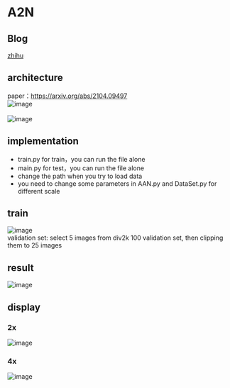 # A2N   
## Blog
[zhihu](https://www.zhihu.com/people/longing-93-89/posts "Brand·R")<br>
## architecture
paper：https://arxiv.org/abs/2104.09497<br>
![image](https://github.com/REN-HT/A2N/blob/main/images/A2N.jpg)<br>  
![image](https://github.com/REN-HT/A2N/blob/main/images/A2B.jpg)<br>
## implementation
* train.py for train，you can run the file alone<br>
* main.py for test，you can run the file alone<br>
* change the path when you try to load data<br>
* you need to change some parameters in AAN.py and DataSet.py for different scale<br>
## train
![image](https://github.com/REN-HT/A2N/blob/main/images/aan_L1_2x_400.jpg)<br>
validation set: select 5 images from div2k 100 validation set, then clipping them to 25 images<br>
## result
![image](https://github.com/REN-HT/A2N/blob/main/images/psnr.jpg)<br>
## display
### 2x
![image](https://github.com/REN-HT/A2N/blob/main/images/2x.png)<br>
### 4x
![image](https://github.com/REN-HT/A2N/blob/main/images/4x.png)<br>
